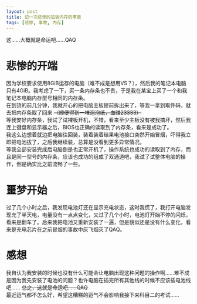 ```yaml
---
layout: post
title: 记一次悲惨的加装内存的事故
tags: [悲惨, 事故, 内存]
--- 
```


  这……大概就是命运吧……QAQ<!--more-->   

# 悲惨的开端
  因为学校要求使用8GiB运存的电脑（难不成是想用VS？），然后我的笔记本电脑只有4GiB。我考虑了一下，买一条内存条也不贵，于是我在某宝上买了一个和我笔记本电脑内存型号相同的内存条。   
  在到货的前几分钟，我就开心的把电脑主板提前拆出来了，等我一拿到取件码，就去把内存条取了回来 ~~（顺便得到一堆泡泡纸，血赚23333）~~   
  等我安好内存条，我试了试裸板开机，不错，看来至少主板没有被我搞坏，然后我连上键盘和显示器之后，BIOS也正确的读取到了内存条，看来是成功了。   
  我这么边想着就边把电脑往回装，装着装着结果电池接口突然开始冒烟，吓得我立即把电池拔了，之后我继续装，总算是没看到更多异常情况。  
  等我全部安装完成后电脑倒是也正常开机了，操作系统也成功的读取到了内存，而且是同一型号的内存条，应该也成功的组成了双通道吧，我试了试整体电脑的操作，倒是确实比之前流畅了一些。

# 噩梦开始
  过了几个小时之后，我发现电池灯还在显示充电状态，这时我慌了，我打开电脑发现充了半天电，电量没有一点点变化，又过了几个小时，电池灯开始不停的闪烁，看来是翻车了。后来我把电池又重新安装了一遍，但是貌似还是没有什么变化，看来是充电芯片在之前冒烟的事故中灰飞烟灭了QAQ。

# 感想
  我自认为我安装的时候也没有什么可能会让电脑出现这种问题的操作啊……难不成是因为我先安装了电池的问题？也许电脑在插完所有其他线的时候不应该插电池线吧…… ~~总之，这就是命运吧……QAQ~~    
  最近运气都不怎么好，希望这糟糕的运气不会影响我接下来科目二的考试……
